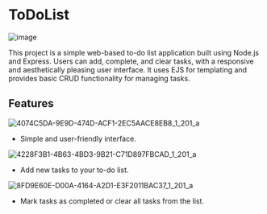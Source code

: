 # ToDoList

![image](https://github.com/Mohamed-Fiyaz/ToDoList/assets/124451741/328ec577-23b1-4c0c-9d0d-8630301089bf)

This project is a simple web-based to-do list application built using Node.js and Express. Users can add, complete, and clear tasks, with a responsive and aesthetically pleasing user interface. It uses EJS for templating and provides basic CRUD functionality for managing tasks.

## Features

![4074C5DA-9E9D-474D-ACF1-2EC5AACE8EB8_1_201_a](https://github.com/Mohamed-Fiyaz/ToDoList/assets/124451741/76a5f623-3c9e-4c50-835a-4903a8bc679d)

- Simple and user-friendly interface.



![4228F3B1-4B63-4BD3-9B21-C71D897FBCAD_1_201_a](https://github.com/Mohamed-Fiyaz/ToDoList/assets/124451741/5b00c26a-b079-4d08-9d35-20b1ff7dccd1)

- Add new tasks to your to-do list.



![8FD9E60E-D00A-4164-A2D1-E3F2011BAC37_1_201_a](https://github.com/Mohamed-Fiyaz/ToDoList/assets/124451741/f651a5db-234f-4a90-9bfe-00345d65b3c5)

- Mark tasks as completed or clear all tasks from the list.



